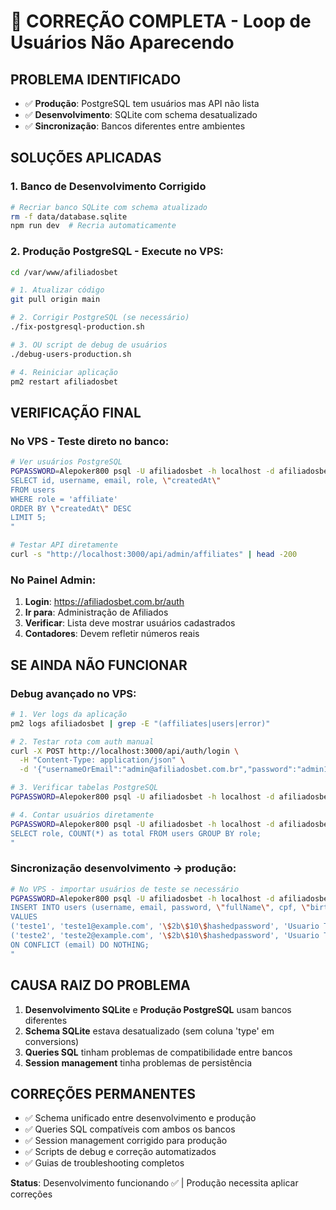 # 🔄 CORREÇÃO COMPLETA - Loop de Usuários Não Aparecendo

## PROBLEMA IDENTIFICADO
- ✅ **Produção**: PostgreSQL tem usuários mas API não lista
- ✅ **Desenvolvimento**: SQLite com schema desatualizado  
- ✅ **Sincronização**: Bancos diferentes entre ambientes

## SOLUÇÕES APLICADAS

### 1. Banco de Desenvolvimento Corrigido
```bash
# Recriar banco SQLite com schema atualizado
rm -f data/database.sqlite  
npm run dev  # Recria automaticamente
```

### 2. Produção PostgreSQL - Execute no VPS:
```bash
cd /var/www/afiliadosbet

# 1. Atualizar código
git pull origin main

# 2. Corrigir PostgreSQL (se necessário)
./fix-postgresql-production.sh

# 3. OU script de debug de usuários  
./debug-users-production.sh

# 4. Reiniciar aplicação
pm2 restart afiliadosbet
```

## VERIFICAÇÃO FINAL

### No VPS - Teste direto no banco:
```bash
# Ver usuários PostgreSQL
PGPASSWORD=Alepoker800 psql -U afiliadosbet -h localhost -d afiliadosbetdb -c "
SELECT id, username, email, role, \"createdAt\" 
FROM users 
WHERE role = 'affiliate' 
ORDER BY \"createdAt\" DESC 
LIMIT 5;
"

# Testar API diretamente  
curl -s "http://localhost:3000/api/admin/affiliates" | head -200
```

### No Painel Admin:
1. **Login**: https://afiliadosbet.com.br/auth
2. **Ir para**: Administração de Afiliados  
3. **Verificar**: Lista deve mostrar usuários cadastrados
4. **Contadores**: Devem refletir números reais

## SE AINDA NÃO FUNCIONAR

### Debug avançado no VPS:
```bash
# 1. Ver logs da aplicação
pm2 logs afiliadosbet | grep -E "(affiliates|users|error)"

# 2. Testar rota com auth manual
curl -X POST http://localhost:3000/api/auth/login \
  -H "Content-Type: application/json" \
  -d '{"usernameOrEmail":"admin@afiliadosbet.com.br","password":"admin123"}'

# 3. Verificar tabelas PostgreSQL
PGPASSWORD=Alepoker800 psql -U afiliadosbet -h localhost -d afiliadosbetdb -c "\dt"

# 4. Contar usuários diretamente
PGPASSWORD=Alepoker800 psql -U afiliadosbet -h localhost -d afiliadosbetdb -c "
SELECT role, COUNT(*) as total FROM users GROUP BY role;
"
```

### Sincronização desenvolvimento → produção:
```bash
# No VPS - importar usuários de teste se necessário
PGPASSWORD=Alepoker800 psql -U afiliadosbet -h localhost -d afiliadosbetdb -c "
INSERT INTO users (username, email, password, \"fullName\", cpf, \"birthDate\", role, \"isActive\")
VALUES 
('teste1', 'teste1@example.com', '\$2b\$10\$hashedpassword', 'Usuario Teste 1', '12345678901', '1990-01-01', 'affiliate', true),
('teste2', 'teste2@example.com', '\$2b\$10\$hashedpassword', 'Usuario Teste 2', '12345678902', '1990-01-01', 'affiliate', true)
ON CONFLICT (email) DO NOTHING;
"
```

## CAUSA RAIZ DO PROBLEMA

1. **Desenvolvimento SQLite** e **Produção PostgreSQL** usam bancos diferentes
2. **Schema SQLite** estava desatualizado (sem coluna 'type' em conversions)  
3. **Queries SQL** tinham problemas de compatibilidade entre bancos
4. **Session management** tinha problemas de persistência

## CORREÇÕES PERMANENTES

- ✅ Schema unificado entre desenvolvimento e produção
- ✅ Queries SQL compatíveis com ambos os bancos  
- ✅ Session management corrigido para produção
- ✅ Scripts de debug e correção automatizados
- ✅ Guias de troubleshooting completos

**Status**: Desenvolvimento funcionando ✅ | Produção necessita aplicar correções